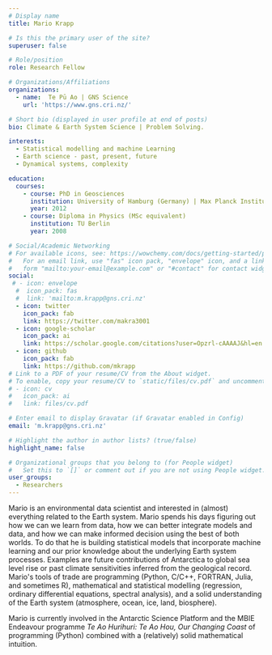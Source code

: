 ```yaml
---
# Display name
title: Mario Krapp

# Is this the primary user of the site?
superuser: false

# Role/position
role: Research Fellow

# Organizations/Affiliations
organizations:
  - name:  Te Pū Ao | GNS Science 
    url: 'https://www.gns.cri.nz/'

# Short bio (displayed in user profile at end of posts)
bio: Climate & Earth System Science | Problem Solving.

interests:
  - Statistical modelling and machine Learning
  - Earth science - past, present, future
  - Dynamical systems, complexity

education:
  courses:
    - course: PhD in Geosciences
      institution: University of Hamburg (Germany) | Max Planck Institute for Meteorology
      year: 2012
    - course: Diploma in Physics (MSc equivalent)
      institution: TU Berlin 
      year: 2008

# Social/Academic Networking
# For available icons, see: https://wowchemy.com/docs/getting-started/page-builder/#icons
#   For an email link, use "fas" icon pack, "envelope" icon, and a link in the
#   form "mailto:your-email@example.com" or "#contact" for contact widget.
social:
 # - icon: envelope
  #  icon_pack: fas
  #  link: 'mailto:m.krapp@gns.cri.nz'
  - icon: twitter
    icon_pack: fab
    link: https://twitter.com/makra3001
  - icon: google-scholar
    icon_pack: ai
    link: https://scholar.google.com/citations?user=Opzrl-cAAAAJ&hl=en
  - icon: github
    icon_pack: fab
    link: https://github.com/mkrapp
# Link to a PDF of your resume/CV from the About widget.
# To enable, copy your resume/CV to `static/files/cv.pdf` and uncomment the lines below.
# - icon: cv
#   icon_pack: ai
#   link: files/cv.pdf

# Enter email to display Gravatar (if Gravatar enabled in Config)
email: 'm.krapp@gns.cri.nz'

# Highlight the author in author lists? (true/false)
highlight_name: false

# Organizational groups that you belong to (for People widget)
#   Set this to `[]` or comment out if you are not using People widget.
user_groups:
  - Researchers
---
```


Mario is an environmental data scientist and interested in (almost) everything related to the Earth system. Mario spends his days figuring out how we can we learn from data, how we can better integrate models and data, and how we can make informed decision using the best of both worlds. To do that he is building statistical models that incorporate machine learning and our prior knowledge about the underlying Earth system processes. Examples are future contributions of Antarctica to global sea level rise or past climate sensitivities inferred from the geological record. Mario's tools of trade are programming (Python, C/C++, FORTRAN, Julia, and sometimes R), mathematical and statistical modelling (regression, ordinary differential equations, spectral analysis), and a solid understanding of the Earth system (atmosphere, ocean, ice, land, biosphere).

Mario is currently involved in the Antarctic Science Platform and the MBIE Endeavour programme *Te Ao Hurihuri: Te Ao Hou, Our Changing Coast* of programming (Python) combined with a (relatively) solid mathematical intuition.   